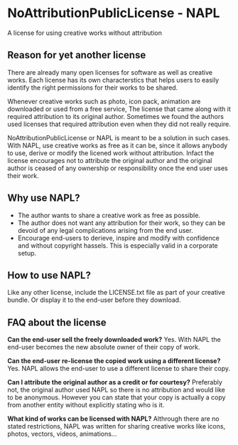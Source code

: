 # NoAttributionPublicLicense - NAPL
A license for using creative works without attribution

## Reason for yet another license

There are already many open licenses for software as well as creative works. Each license has its own characterstics that helps users to easily identify the right permissions for their works to be shared. 

Whenever creative works such as photo, icon pack, animation are downloaded or used from a free service, The license that came along with it required attribution to its original author. Sometimes we found the authors used licenses that required attribution even when they did not really require. 

NoAttributionPublicLicense or NAPL is meant to be a solution in such cases.  With NAPL, use creative works as free as it can be, since it allows anybody to use, derive or modify the licened work without attribution. Infact the license encourages not to attribute the original author and the original author is ceased of any ownership or responsibility once the end user uses their work. 

## Why use NAPL?

* The author wants to share a creative work as free as possible.
* The author does not want any attribution for their work, so they can be devoid of any legal complications arising from the end user.
* Encourage end-users to derieve, inspire and modify with confidence and without copyright hassels. This is especially valid in a corporate setup.

## How to use NAPL?

Like any other license, include the LICENSE.txt file as part of your creative bundle. Or display it to the end-user before they download.

## FAQ about the license

**Can the end-user sell the freely downloaded work?**
Yes. With NAPL the end-user becomes the new absolute owner of their copy of work.

**Can the end-user re-license the copied work using a different license?**
Yes. NAPL allows the end-user to use a different license to share their copy.

**Can I attribute the original author as a credit or for courtesy?**
Preferably not, the original author used NAPL so there is no attribution and would like to be anonymous.
However you can state that your copy is actually a copy from another entity without explicitly stating who is it.

**What kind of works can be licensed with NAPL?**
Althrough there are no stated restrictions, NAPL was written for sharing creative works like icons, photos, vectors, videos, animations...
















